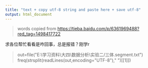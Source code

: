 ```yaml
---
title: "text + copy utf-8 string and paste here + save utf-8"
output: html_document
---
```



> words copied from https://tieba.baidu.com/p/6361969488?red_tag=1498417722

求各位帮忙看看是咋回事，总是报错？刚学r
> out=file("E:\\学习资料\\大四\\数据分析\\实验二/三体.segment.txt")
> freq(strsplit(readLines(out,encoding="UTF-8")," ")[[1]])







